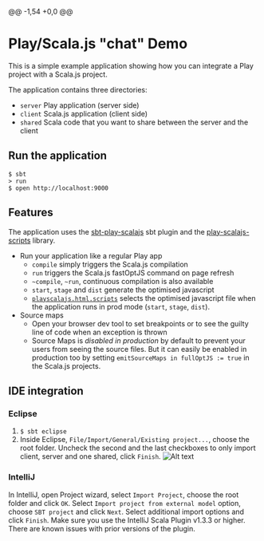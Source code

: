 @@ -1,54 +0,0 @@
# Play/Scala.js "chat" Demo

This is a simple example application showing how you can integrate a Play project with a Scala.js project.

The application contains three directories:
* `server` Play application (server side)
* `client` Scala.js application (client side)
* `shared` Scala code that you want to share between the server and the client

## Run the application
```shell
$ sbt
> run
$ open http://localhost:9000
```

## Features

The application uses the [sbt-play-scalajs](https://github.com/vmunier/sbt-play-scalajs) sbt plugin and the [play-scalajs-scripts](https://github.com/vmunier/play-scalajs-scripts) library.

- Run your application like a regular Play app
  - `compile` simply triggers the Scala.js compilation
  - `run` triggers the Scala.js fastOptJS command on page refresh
  - `~compile`, `~run`, continuous compilation is also available
  - `start`, `stage` and `dist` generate the optimised javascript
  - [`playscalajs.html.scripts`](https://github.com/vmunier/play-with-scalajs-example/blob/c5fa9ce35954278bea903823a7f0528b1d68b5db/server/app/views/main.scala.html#L14) selects the optimised javascript file when the application runs in prod mode (`start`, `stage`, `dist`).
- Source maps
  - Open your browser dev tool to set breakpoints or to see the guilty line of code when an exception is thrown
  - Source Maps is _disabled in production_ by default to prevent your users from seeing the source files. But it can easily be enabled in production too by setting `emitSourceMaps in fullOptJS := true` in the Scala.js projects.

## IDE integration

### Eclipse

1. `$ sbt eclipse`
2. Inside Eclipse, `File/Import/General/Existing project...`, choose the root folder. Uncheck the second and the last checkboxes to only import client, server and one shared, click `Finish`. ![Alt text](screenshots/eclipse-play-with-scalajs-example.png?raw=true "eclipse play-with-scalajs-example screenshot")

### IntelliJ

In IntelliJ, open Project wizard, select `Import Project`, choose the root folder and click `OK`.
Select `Import project from external model` option, choose `SBT project` and click `Next`. Select additional import options and click `Finish`.
Make sure you use the IntelliJ Scala Plugin v1.3.3 or higher. There are known issues with prior versions of the plugin.
